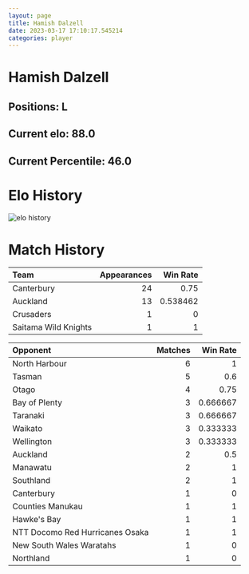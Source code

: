 ```yaml
---  
layout: page  
title: Hamish Dalzell  
date: 2023-03-17 17:10:17.545214  
categories: player  
---
```

# Hamish Dalzell

## Positions: L

## Current elo: 88.0

## Current Percentile: 46.0

# Elo History


![elo history](history_HamishDalzell.png)
# Match History


| Team                 |   Appearances |   Win Rate |
|:---------------------|--------------:|-----------:|
| Canterbury           |            24 |   0.75     |
| Auckland             |            13 |   0.538462 |
| Crusaders            |             1 |   0        |
| Saitama Wild Knights |             1 |   1        |

| Opponent                        |   Matches |   Win Rate |
|:--------------------------------|----------:|-----------:|
| North Harbour                   |         6 |   1        |
| Tasman                          |         5 |   0.6      |
| Otago                           |         4 |   0.75     |
| Bay of Plenty                   |         3 |   0.666667 |
| Taranaki                        |         3 |   0.666667 |
| Waikato                         |         3 |   0.333333 |
| Wellington                      |         3 |   0.333333 |
| Auckland                        |         2 |   0.5      |
| Manawatu                        |         2 |   1        |
| Southland                       |         2 |   1        |
| Canterbury                      |         1 |   0        |
| Counties Manukau                |         1 |   1        |
| Hawke's Bay                     |         1 |   1        |
| NTT Docomo Red Hurricanes Osaka |         1 |   1        |
| New South Wales Waratahs        |         1 |   0        |
| Northland                       |         1 |   0        |